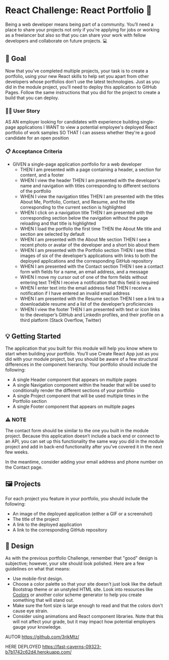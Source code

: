 # React Challenge: React Portfolio :rocket:

Being a web developer means being part of a community. You’ll need a place to share your projects not only if you're applying for jobs or working as a freelancer but also so that you can share your work with fellow developers and collaborate on future projects. :computer:

## :dart: Goal

Now that you’ve completed multiple projects, your task is to create a portfolio, using your new React skills to help set you apart from other developers whose portfolios don’t use the latest technologies. Just as you did in the module project, you’ll need to deploy this application to GitHub Pages. Follow the same instructions that you did for the project to create a build that you can deploy.

### :man_office_worker: User Story

AS AN employer looking for candidates with experience building single-page applications
I WANT to view a potential employee's deployed React portfolio of work samples
SO THAT I can assess whether they're a good candidate for an open position

### :clipboard: Acceptance Criteria

- GIVEN a single-page application portfolio for a web developer
  - THEN I am presented with a page containing a header, a section for content, and a footer
  - WHEN I view the header THEN I am presented with the developer's name and navigation with titles corresponding to different sections of the portfolio
  - WHEN I view the navigation titles THEN I am presented with the titles About Me, Portfolio, Contact, and Resume, and the title corresponding to the current section is highlighted
  - WHEN I click on a navigation title THEN I am presented with the corresponding section below the navigation without the page reloading and that title is highlighted
  - WHEN I load the portfolio the first time THEN the About Me title and section are selected by default
  - WHEN I am presented with the About Me section THEN I see a recent photo or avatar of the developer and a short bio about them
  - WHEN I am presented with the Portfolio section THEN I see titled images of six of the developer’s applications with links to both the deployed applications and the corresponding GitHub repository
  - WHEN I am presented with the Contact section THEN I see a contact form with fields for a name, an email address, and a message
  - WHEN I move my cursor out of one of the form fields without entering text THEN I receive a notification that this field is required
  - WHEN I enter text into the email address field THEN I receive a notification if I have entered an invalid email address
  - WHEN I am presented with the Resume section THEN I see a link to a downloadable resume and a list of the developer’s proficiencies
  - WHEN I view the footer THEN I am presented with text or icon links to the developer’s GitHub and LinkedIn profiles, and their profile on a third platform (Stack Overflow, Twitter)


## :bulb: Getting Started

The application that you built for this module will help you know where to start when building your portfolio. You’ll use Create React App just as you did with your module project, but you should be aware of a few structural differences in the component hierarchy. Your portfolio should include the following:

- A single Header component that appears on multiple pages
- A single Navigation component within the header that will be used to conditionally render the different sections of your portfolio
- A single Project component that will be used multiple times in the Portfolio section
- A single Footer component that appears on multiple pages

### :warning: NOTE

The contact form should be similar to the one you built in the module project. Because this application doesn’t include a back end or connect to an API, you can set up this functionality the same way you did in the module project and add in back-end functionality after you’ve covered it in the next few weeks.

In the meantime, consider adding your email address and phone number on the Contact page.

## :framed_picture: Projects

For each project you feature in your portfolio, you should include the following:

- An image of the deployed application (either a GIF or a screenshot)
- The title of the project
- A link to the deployed application
- A link to the corresponding GitHub repository

## :art: Design

As with the previous portfolio Challenge, remember that "good" design is subjective; however, your site should look polished. Here are a few guidelines on what that means:

- Use mobile-first design.
- Choose a color palette so that your site doesn't just look like the default Bootstrap theme or an unstyled HTML site. Look into resources like [Coolors](https://coolors.co/) or another color scheme generator to help you create something that will stand out.
- Make sure the font size is large enough to read and that the colors don't cause eye strain.
- Consider using animations and React component libraries. Note that this will not affect your grade, but it may impact how potential employers gauge your knowledge.

AUTOR
https://github.com/3rikMtz/

HERE DEPLOYED
https://fast-caverns-09323-b7b1742c62d4.herokuapp.com/
